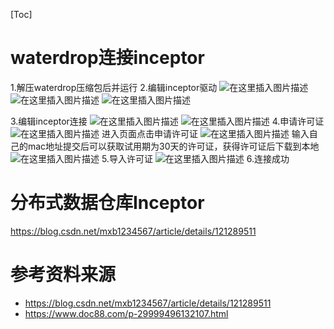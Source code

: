 [Toc]

# waterdrop连接inceptor

1.解压waterdrop压缩包后并运行
2.编辑inceptor驱动
![在这里插入图片描述](images/20210715212453682.png)
![在这里插入图片描述](images/20210715212600749.png)
![在这里插入图片描述](images/20210715212844246.png)

3.编辑inceptor连接
![在这里插入图片描述](images/20210715213025964.png)
![在这里插入图片描述](images/2021071521321042.png)
4.申请许可证
![在这里插入图片描述](images/20210715213339501.png)
进入页面点击申请许可证
![在这里插入图片描述](images/20210715213528732.png)
输入自己的mac地址提交后可以获取试用期为30天的许可证，获得许可证后下载到本地
![在这里插入图片描述](images/20210715213706461.png)
5.导入许可证
![在这里插入图片描述](images/20210715213921244.png)
6.连接成功

# 分布式数据仓库Inceptor

https://blog.csdn.net/mxb1234567/article/details/121289511



# 参考资料来源

- https://blog.csdn.net/mxb1234567/article/details/121289511
- https://www.doc88.com/p-29999496132107.html